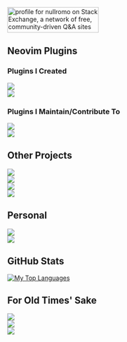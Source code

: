 <a href="https://stackexchange.com/users/5658021/nullromo"><img src="https://stackexchange.com/users/flair/5658021.png" width="208" height="58" alt="profile for nullromo on Stack Exchange, a network of free, community-driven Q&amp;A sites" title="profile for nullromo on Stack Exchange, a network of free, community-driven Q&amp;A sites" /></a>

## Neovim Plugins

### Plugins I Created

<a href="https://github.com/nullromo/go-up.nvim">
  <img src="https://github-readme-stats.vercel.app/api/pin/?username=nullromo&repo=go-up.nvim" />
</a>
<br />
<a href="https://github.com/nullromo/cash.nvim">
  <img src="https://github-readme-stats.vercel.app/api/pin/?username=nullromo&repo=cash.nvim" />
</a>
<br />

### Plugins I Maintain/Contribute To

<a href="https://github.com/winston0410/mark-radar.nvim">
  <img src="https://github-readme-stats.vercel.app/api/pin/?username=winston0410&repo=mark-radar.nvim&show_owner=true" />
</a>
<br />
<a href="https://github.com/tuurep/registereditor">
  <img src="https://github-readme-stats.vercel.app/api/pin/?username=tuurep&repo=registereditor&show_owner=true" />
</a>

## Other Projects

<a href="https://github.com/nullromo/mtg-spoiler-notifier">
  <img src="https://github-readme-stats.vercel.app/api/pin/?username=nullromo&repo=mtg-spoiler-notifier" />
</a>
<br />
<a href="https://github.com/nullromo/hptcg-proxy-printer">
  <img src="https://github-readme-stats.vercel.app/api/pin/?username=nullromo&repo=hptcg-proxy-printer" />
</a>
<br />
<a href="https://github.com/nullromo/fraudle">
  <img src="https://github-readme-stats.vercel.app/api/pin/?username=nullromo&repo=fraudle" />
</a>
<br />
<a href="https://github.com/nullromo/doxygen-example">
  <img src="https://github-readme-stats.vercel.app/api/pin/?username=nullromo&repo=doxygen-example" />
</a>

## Personal

<a href="https://github.com/nullromo/vimrcgit">
  <img src="https://github-readme-stats.vercel.app/api/pin/?username=nullromo&repo=vimrcgit" />
</a>
<br />
<a href="https://github.com/nullromo/kylekovacs">
  <img src="https://github-readme-stats.vercel.app/api/pin/?username=nullromo&repo=kylekovacs" />
</a>

## GitHub Stats

[![My Top Languages](https://github-readme-stats.vercel.app/api/top-langs/?username=nullromo&langs_count=20&layout=compact)](https://github.com/anuraghazra/github-readme-stats)

## For Old Times' Sake

<a href="https://github.com/nullromo/equinox">
  <img src="https://github-readme-stats.vercel.app/api/pin/?username=nullromo&repo=equinox" />
</a>
<br />
<a href="https://github.com/nullromo/compression-accelerator">
  <img src="https://github-readme-stats.vercel.app/api/pin/?username=nullromo&repo=compression-accelerator" />
</a>
<br />
<a href="https://github.com/nullromo/DungeonGmae">
  <img src="https://github-readme-stats.vercel.app/api/pin/?username=nullromo&repo=DungeonGmae" />
</a>
